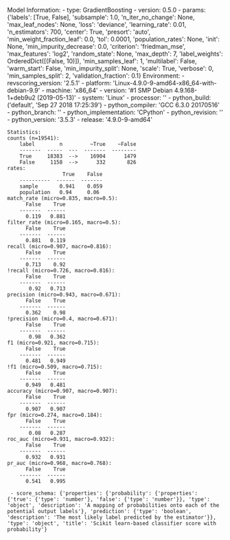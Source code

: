 Model Information:
	 - type: GradientBoosting
	 - version: 0.5.0
	 - params: {'labels': [True, False], 'subsample': 1.0, 'n_iter_no_change': None, 'max_leaf_nodes': None, 'loss': 'deviance', 'learning_rate': 0.01, 'n_estimators': 700, 'center': True, 'presort': 'auto', 'min_weight_fraction_leaf': 0.0, 'tol': 0.0001, 'population_rates': None, 'init': None, 'min_impurity_decrease': 0.0, 'criterion': 'friedman_mse', 'max_features': 'log2', 'random_state': None, 'max_depth': 7, 'label_weights': OrderedDict([(False, 10)]), 'min_samples_leaf': 1, 'multilabel': False, 'warm_start': False, 'min_impurity_split': None, 'scale': True, 'verbose': 0, 'min_samples_split': 2, 'validation_fraction': 0.1}
	Environment:
	 - revscoring_version: '2.5.1'
	 - platform: 'Linux-4.9.0-9-amd64-x86_64-with-debian-9.9'
	 - machine: 'x86_64'
	 - version: '#1 SMP Debian 4.9.168-1+deb9u2 (2019-05-13)'
	 - system: 'Linux'
	 - processor: ''
	 - python_build: ('default', 'Sep 27 2018 17:25:39')
	 - python_compiler: 'GCC 6.3.0 20170516'
	 - python_branch: ''
	 - python_implementation: 'CPython'
	 - python_revision: ''
	 - python_version: '3.5.3'
	 - release: '4.9.0-9-amd64'
	
	Statistics:
	counts (n=19541):
		label        n         ~True    ~False
		-------  -----  ---  -------  --------
		True     18383  -->    16904      1479
		False     1158  -->      332       826
	rates:
		              True    False
		----------  ------  -------
		sample       0.941    0.059
		population   0.94     0.06
	match_rate (micro=0.835, macro=0.5):
		  False    True
		-------  ------
		  0.119   0.881
	filter_rate (micro=0.165, macro=0.5):
		  False    True
		-------  ------
		  0.881   0.119
	recall (micro=0.907, macro=0.816):
		  False    True
		-------  ------
		  0.713    0.92
	!recall (micro=0.726, macro=0.816):
		  False    True
		-------  ------
		   0.92   0.713
	precision (micro=0.943, macro=0.671):
		  False    True
		-------  ------
		  0.362    0.98
	!precision (micro=0.4, macro=0.671):
		  False    True
		-------  ------
		   0.98   0.362
	f1 (micro=0.921, macro=0.715):
		  False    True
		-------  ------
		  0.481   0.949
	!f1 (micro=0.509, macro=0.715):
		  False    True
		-------  ------
		  0.949   0.481
	accuracy (micro=0.907, macro=0.907):
		  False    True
		-------  ------
		  0.907   0.907
	fpr (micro=0.274, macro=0.184):
		  False    True
		-------  ------
		   0.08   0.287
	roc_auc (micro=0.931, macro=0.932):
		  False    True
		-------  ------
		  0.932   0.931
	pr_auc (micro=0.968, macro=0.768):
		  False    True
		-------  ------
		  0.541   0.995
	
	 - score_schema: {'properties': {'probability': {'properties': {'true': {'type': 'number'}, 'false': {'type': 'number'}}, 'type': 'object', 'description': 'A mapping of probabilities onto each of the potential output labels'}, 'prediction': {'type': 'boolean', 'description': 'The most likely label predicted by the estimator'}}, 'type': 'object', 'title': 'Scikit learn-based classifier score with probability'}

